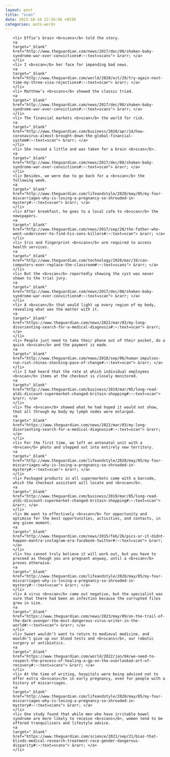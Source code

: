 ```yaml
---
layout: post
title: "scan"
date: 2023-10-10 12:34:56 +0530
categories: auto-words
---
```

<ol>

    <li> Effie’s brain <b>scans</b> told the story.
    <a 
    target="_blank" 
    href="http://www.theguardian.com/news/2017/dec/08/shaken-baby-syndrome-war-over-convictions#:~:text=scans"> &rarr; </a>
    </li>
    <li> I <b>scan</b> her face for impending bad news.
    <a 
    target="_blank" 
    href="http://www.theguardian.com/world/2020/oct/29/try-again-next-time-my-three-visa-rejections#:~:text=scan"> &rarr; </a>
    </li>
    <li> Matthew’s <b>scans</b> showed the classic triad.
    <a 
    target="_blank" 
    href="http://www.theguardian.com/news/2017/dec/08/shaken-baby-syndrome-war-over-convictions#:~:text=scans"> &rarr; </a>
    </li>
    <li> The financial markets <b>scan</b> the world for risk.
    <a 
    target="_blank" 
    href="http://www.theguardian.com/business/2020/apr/14/how-coronavirus-almost-brought-down-the-global-financial-system#:~:text=scan"> &rarr; </a>
    </li>
    <li> She roused a little and was taken for a brain <b>scan</b>.
    <a 
    target="_blank" 
    href="http://www.theguardian.com/news/2017/dec/08/shaken-baby-syndrome-war-over-convictions#:~:text=scan"> &rarr; </a>
    </li>
    <li> Besides, we were due to go back for a <b>scan</b> the following week.
    <a 
    target="_blank" 
    href="http://www.theguardian.com/lifeandstyle/2020/may/05/my-four-miscarriages-why-is-losing-a-pregnancy-so-shrouded-in-mystery#:~:text=scan"> &rarr; </a>
    </li>
    <li> After breakfast, he goes to a local cafe to <b>scan</b> the newspapers.
    <a 
    target="_blank" 
    href="http://www.theguardian.com/news/2017/sep/28/the-father-who-went-undercover-to-find-his-sons-killers#:~:text=scan"> &rarr; </a>
    </li>
    <li> Iris and fingerprint <b>scans</b> are required to access health services.
    <a 
    target="_blank" 
    href="http://www.theguardian.com/technology/2020/mar/19/can-computers-ever-replace-the-classroom#:~:text=scans"> &rarr; </a>
    </li>
    <li> But the <b>scan</b> reportedly showing the cyst was never shown to the trial jury.
    <a 
    target="_blank" 
    href="http://www.theguardian.com/news/2017/dec/08/shaken-baby-syndrome-war-over-convictions#:~:text=scan"> &rarr; </a>
    </li>
    <li> A <b>scan</b> that would light up every region of my body, revealing what was the matter with it.
    <a 
    target="_blank" 
    href="https://www.theguardian.com/news/2022/mar/03/my-long-disorienting-search-for-a-medical-diagnosis#:~:text=scan"> &rarr; </a>
    </li>
    <li> People just need to take their phone out of their pocket, do a quick <b>scan</b> and the payment is made.
    <a 
    target="_blank" 
    href="http://www.theguardian.com/news/2018/sep/06/human-impulses-run-riot-chinas-shocking-pace-of-change#:~:text=scan"> &rarr; </a>
    </li>
    <li> I had heard that the rate at which individual employees <b>scan</b> items at the checkout is closely monitored.
    <a 
    target="_blank" 
    href="http://www.theguardian.com/business/2019/mar/05/long-read-aldi-discount-supermarket-changed-britain-shopping#:~:text=scan"> &rarr; </a>
    </li>
    <li> The <b>scan</b> showed what he had hoped it would not show, that all through my body my lymph nodes were enlarged.
    <a 
    target="_blank" 
    href="https://www.theguardian.com/news/2022/mar/03/my-long-disorienting-search-for-a-medical-diagnosis#:~:text=scan"> &rarr; </a>
    </li>
    <li> For the first time, we left an antenatal unit with a <b>scan</b> photo and stepped out into entirely new territory.
    <a 
    target="_blank" 
    href="http://www.theguardian.com/lifeandstyle/2020/may/05/my-four-miscarriages-why-is-losing-a-pregnancy-so-shrouded-in-mystery#:~:text=scan"> &rarr; </a>
    </li>
    <li> Packaged products in all supermarkets come with a barcode, which the checkout assistant will locate and <b>scan</b>.
    <a 
    target="_blank" 
    href="http://www.theguardian.com/business/2019/mar/05/long-read-aldi-discount-supermarket-changed-britain-shopping#:~:text=scan"> &rarr; </a>
    </li>
    <li> We want to effectively <b>scan</b> for opportunity and optimise for the best opportunities, activities, and contacts, in any given moment.
    <a 
    target="_blank" 
    href="http://www.theguardian.com/news/2015/feb/26/pics-or-it-didnt-happen-mantra-instagram-era-facebook-twitter#:~:text=scan"> &rarr; </a>
    </li>
    <li> You cannot truly believe it will work out, but you have to proceed as though you are pregnant anyway, until a <b>scan</b> proves otherwise.
    <a 
    target="_blank" 
    href="http://www.theguardian.com/lifeandstyle/2020/may/05/my-four-miscarriages-why-is-losing-a-pregnancy-so-shrouded-in-mystery#:~:text=scan"> &rarr; </a>
    </li>
    <li> A virus <b>scan</b> came out negative, but the specialist was sure that there had been an infection because the corrupted files grew in size.
    <a 
    target="_blank" 
    href="https://www.theguardian.com/news/2023/may/09/on-the-trail-of-the-dark-avenger-the-most-dangerous-virus-writer-in-the-world#:~:text=scan"> &rarr; </a>
    </li>
    <li> Sweet wouldn’t want to return to medieval medicine, and wouldn’t give up our blood tests and <b>scans</b>, our robotic surgery or antibiotics.
    <a 
    target="_blank" 
    href="https://www.theguardian.com/world/2022/jan/04/we-need-to-respect-the-process-of-healing-a-gp-on-the-overlooked-art-of-recovery#:~:text=scans"> &rarr; </a>
    </li>
    <li> At the time of writing, hospitals were being advised not to offer extra <b>scans</b> in early pregnancy, even for people with a history of miscarriages.
    <a 
    target="_blank" 
    href="http://www.theguardian.com/lifeandstyle/2020/may/05/my-four-miscarriages-why-is-losing-a-pregnancy-so-shrouded-in-mystery#:~:text=scans"> &rarr; </a>
    </li>
    <li> One study found that while men who have irritable bowel syndrome are more likely to receive <b>scans</b>, women tend to be offered tranquilisers and lifestyle advice.
    <a 
    target="_blank" 
    href="https://www.theguardian.com/science/2021/sep/21/bias-that-blinds-medical-research-treatment-race-gender-dangerous-disparity#:~:text=scans"> &rarr; </a>
    </li>